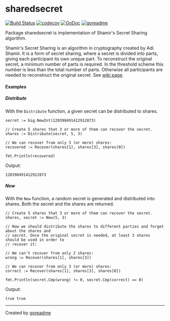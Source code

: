 # sharedsecret

[![Build Status](https://travis-ci.org/posener/sharedsecret.svg?branch=master)](https://travis-ci.org/posener/sharedsecret)
[![codecov](https://codecov.io/gh/posener/sharedsecret/branch/master/graph/badge.svg)](https://codecov.io/gh/posener/sharedsecret)
[![GoDoc](https://godoc.org/github.com/posener/sharedsecret?status.svg)](http://godoc.org/github.com/posener/sharedsecret)
[![goreadme](https://goreadme.herokuapp.com/badge/posener/sharedsecret.svg)](https://goreadme.herokuapp.com)

Package sharedsecret is implementation of Shamir's Secret Sharing algorithm.

Shamir's Secret Sharing is an algorithm in cryptography created by Adi Shamir. It is a form of
secret sharing, where a secret is divided into parts, giving each participant its own unique
part. To reconstruct the original secret, a minimum number of parts is required. In the threshold
scheme this number is less than the total number of parts. Otherwise all participants are needed
to reconstruct the original secret.
See [wiki page](https://en.wikipedia.org/wiki/Shamir's_Secret_Sharing).

#### Examples

##### Distribute

With the `Distribute` function, a given secret can be distributed to shares.

```golang
secret := big.NewInt(120398491412912873)

// Create 5 shares that 3 or more of them can recover the secret.
shares := Distribute(secret, 5, 3)

// We can recover from only 3 (or more) shares:
recovered := Recover(shares[1], shares[3], shares[0])

fmt.Println(recovered)
```

 Output:

```
120398491412912873

```

##### New

With the `New` function, a random secret is generated and distributed into shares. Both the
secret and the shares are returned.

```golang
// Create 5 shares that 3 or more of them can recover the secret.
shares, secret := New(5, 3)

// Now we should distribute the shares to different parties and forget about the shares and
// secret. Once the original secret is needed, at least 3 shares should be used in order to
// recover it:

// We can't recover from only 2 shares:
wrong := Recover(shares[1], shares[3])

// We can recover from only 3 (or more) shares:
correct := Recover(shares[1], shares[3], shares[0])

fmt.Println(secret.Cmp(wrong) != 0, secret.Cmp(correct) == 0)
```

 Output:

```
true true

```


---

Created by [goreadme](https://github.com/apps/goreadme)
